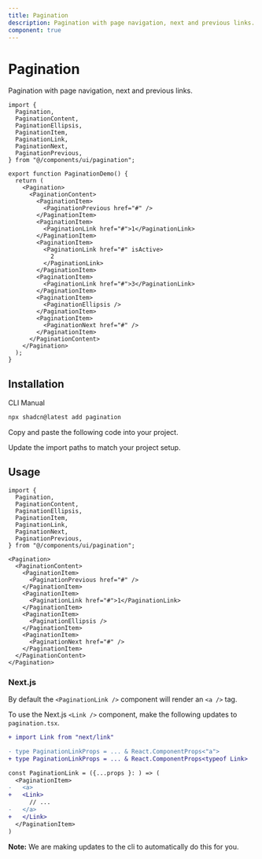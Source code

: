```yaml
---
title: Pagination
description: Pagination with page navigation, next and previous links.
component: true
---
```


# Pagination

Pagination with page navigation, next and previous links.

```tsx
import {
  Pagination,
  PaginationContent,
  PaginationEllipsis,
  PaginationItem,
  PaginationLink,
  PaginationNext,
  PaginationPrevious,
} from "@/components/ui/pagination";

export function PaginationDemo() {
  return (
    <Pagination>
      <PaginationContent>
        <PaginationItem>
          <PaginationPrevious href="#" />
        </PaginationItem>
        <PaginationItem>
          <PaginationLink href="#">1</PaginationLink>
        </PaginationItem>
        <PaginationItem>
          <PaginationLink href="#" isActive>
            2
          </PaginationLink>
        </PaginationItem>
        <PaginationItem>
          <PaginationLink href="#">3</PaginationLink>
        </PaginationItem>
        <PaginationItem>
          <PaginationEllipsis />
        </PaginationItem>
        <PaginationItem>
          <PaginationNext href="#" />
        </PaginationItem>
      </PaginationContent>
    </Pagination>
  );
}
```

## Installation

<CodeTabs>

<TabsList>
  <TabsTrigger value="cli">CLI</TabsTrigger>
  <TabsTrigger value="manual">Manual</TabsTrigger>
</TabsList>
<TabsContent value="cli">

```bash
npx shadcn@latest add pagination
```

</TabsContent>

<TabsContent value="manual">

<Steps>

<Step>Copy and paste the following code into your project.</Step>

<ComponentSource name="pagination" title="components/ui/pagination.tsx" />

<Step>Update the import paths to match your project setup.</Step>

</Steps>

</TabsContent>

</CodeTabs>

## Usage

```tsx showLineNumbers
import {
  Pagination,
  PaginationContent,
  PaginationEllipsis,
  PaginationItem,
  PaginationLink,
  PaginationNext,
  PaginationPrevious,
} from "@/components/ui/pagination";
```

```tsx showLineNumbers
<Pagination>
  <PaginationContent>
    <PaginationItem>
      <PaginationPrevious href="#" />
    </PaginationItem>
    <PaginationItem>
      <PaginationLink href="#">1</PaginationLink>
    </PaginationItem>
    <PaginationItem>
      <PaginationEllipsis />
    </PaginationItem>
    <PaginationItem>
      <PaginationNext href="#" />
    </PaginationItem>
  </PaginationContent>
</Pagination>
```

### Next.js

By default the `<PaginationLink />` component will render an `<a />` tag.

To use the Next.js `<Link />` component, make the following updates to `pagination.tsx`.

```diff showLineNumbers /typeof Link/ {1}
+ import Link from "next/link"

- type PaginationLinkProps = ... & React.ComponentProps<"a">
+ type PaginationLinkProps = ... & React.ComponentProps<typeof Link>

const PaginationLink = ({...props }: ) => (
  <PaginationItem>
-   <a>
+   <Link>
      // ...
-   </a>
+   </Link>
  </PaginationItem>
)

```

<Callout className="mt-6">

**Note:** We are making updates to the cli to automatically do this for you.

</Callout>

